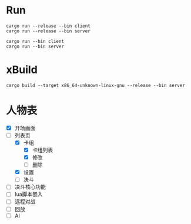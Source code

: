 

# Run
```shell
cargo run --release --bin client
cargo run --release --bin server
```

```shell
cargo run --bin client
cargo run --bin server
```

# xBuild
```shell
cargo build --target x86_64-unknown-linux-gnu --release --bin server
```

# 人物表
- [x] 开场画面
- [ ] 列表页
  - [x] 卡组
    - [x] 卡组列表
    - [x] 修改
    - [ ] 删除
  - [x] 设置
  - [ ] 决斗
- [ ] 决斗核心功能
- [ ] lua脚本嵌入
- [ ] 远程对战
- [ ] 回放
- [ ] AI